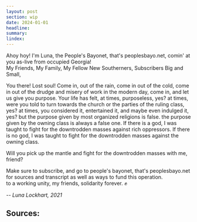 ```yaml
---
layout: post
section: wip
date: 2024-01-01
headline:
summary:
lindex:
---
```

Ahoy hoy! I'm Luna, the People's Bayonet, that's peoplesbayo.net, comin' at you as-live from occupied Georgia!  
My Friends, My Family, My Fellow New Southerners, Subscribers Big and Small,

You there! Lost soul! Come in, out of the rain, come in out of the cold, come in out of the drudge and misery of work in the modern day, come in, and let us give you purpose.
Your life has felt, at times, purposeless, yes?
at times, were you told to turn towards the church or the parties of the ruling class, yes? at times, you considered it, entertained it, and maybe even indulged it, yes?
but the purpose given by most organized religions is false.
the purpose given by the owning class is always a false one.
If there is a god, I was taught to fight for the downtrodden masses against rich oppressors.
If there is no god, I was taught to fight for the downtrodden masses against the owning class.



Will you pick up the mantle and fight for the downtrodden masses with me, friend?

Make sure to subscribe, and go to people's bayonet, that's peoplesbayo.net for sources and transcript as well as ways to fund this operation.  
to a working unity, my friends, solidarity forever. ✊

*-- Luna Lockhart, 2021*

## Sources:
